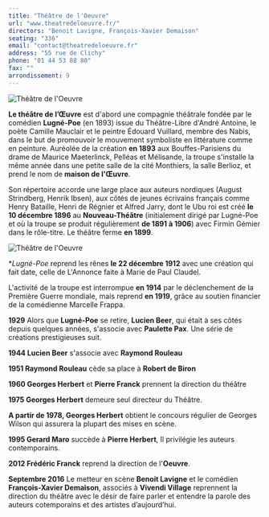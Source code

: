 ```yaml
---
title: "Théâtre de l'Oeuvre"
url: "www.theatredeloeuvre.fr/"
directors: "Benoit Lavigne, François-Xavier Demaison"
seating: "336"
email: "contact@theatredeloeuvre.fr"
address: "55 rue de Clichy"
phone: "01 44 53 88 80"
fax: ""
arrondissement: 9
---
```


![Théâtre de l'Oeuvre](../images/9eme/theatre-de-l-oeuvre/theatre-de-l-oeuvre-1.jpg)

**Le théâtre de l’Œuvre** est d'abord une compagnie théâtrale fondée par le comédien **Lugné-Poe** (en 1893) issue du Théâtre-Libre d'André Antoine, le poète Camille Mauclair et le peintre Édouard Vuillard, membre des Nabis, dans le but de promouvoir le mouvement symboliste en littérature comme en peinture. Auréolée de la création **en 1893** aux Bouffes-Parisiens du drame de Maurice Maeterlinck, Pelléas et Mélisande, la troupe s'installe la même année dans une petite salle de la cité Monthiers, la salle Berlioz, et prend le nom de **maison de l'Œuvre**.

Son répertoire accorde une large place aux auteurs nordiques (August Strindberg, Henrik Ibsen), aux côtés de jeunes écrivains français comme Henry Bataille, Henri de Régnier et Alfred Jarry, dont le Ubu roi est créé **le 10 décembre 1896** au **Nouveau-Théâtre** (initialement dirigé par Lugné-Poe et où la troupe se produit régulièrement **de 1891 à 1906**) avec Firmin Gémier dans le rôle-titre. Le théâtre ferme **en 1899**.

![Théâtre de l'Oeuvre](../images/9eme/theatre-de-l-oeuvre/theatre-de-l-oeuvre-2.jpg)

**Lugné-Poe* reprend les rênes **le 22 décembre 1912** avec une création qui fait date, celle de L'Annonce faite à Marie de Paul Claudel.

L'activité de la troupe est interrompue **en 1914** par le déclenchement de la Première Guerre mondiale, mais reprend **en 1919**, grâce au soutien financier de la comédienne Marcelle Frappa. 

**1929** Alors que **Lugné-Poe** se retire, **Lucien Beer**, qui était à ses côtés depuis quelques années, s'associe avec **Paulette Pax**. Une série de créations prestigieuses suit.

**1944 Lucien Beer** s'associe avec **Raymond Rouleau**

**1951 Raymond Rouleau** cède sa place à **Robert de Biron**

**1960 Georges Herbert** et **Pierre Franck** prennent la direction du théâtre

**1975 Georges Herbert** demeure seul directeur du Théâtre.

**A partir de 1978, Georges Herbert** obtient le concours régulier de Georges Wilson qui assurera la plupart des mises en scène.

**1995 Gerard Maro** succède à **Pierre Herbert**, Il privilégie les auteurs contemporains. 

**2012 Frédéric Franck** reprend la direction de l'**Oeuvre**.

**Septembre 2016** Le metteur en scène **Benoit Lavigne** et le comédien **François-Xavier Demaison**, associés à **Vivendi Village** reprennent la direction du théâtre avec le désir de faire parler et entendre la parole des auteurs cotemporains et des artistes d’aujourd’hui.

